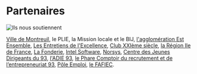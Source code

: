 Partenaires
=============

![Ils nous soutiennent](https://www.dropbox.com/s/2s1wuf538pz2cvv/partenaires-simplon.png)

[Ville de Montreuil](http://montreuil.fr), le PLIE, la Mission locale et le BIJ, [l'agglomération Est Ensemble](http://www.est-ensemble.fr), [Les Entretiens de l'Excellence](http://www.lesentretiens.org), [Club XXIème siècle](http://www.21eme-siecle.org), [la Région Ile de France](http://www.iledefrance.fr), [La Fonderie](http://www.lafonderie-idf.fr), [Intel Software](http://intel-software-academic-program.com/contests/incubators/Intel_soutient_Simplon.pdf), [Norsys](http://www.norsys.fr), [Centre des Jeunes Dirigeants du 93](http://www.cjd93.net), [l'ADIE 93](http://www.adie.org/regions/ile-de-france), [le Phare Comptoir du recrutement et de l’entrepreneuriat 93](http://lephare-comptoir.org), [Pôle Emploi](http://www.pole-emploi.fr), [le FAFIEC](http://www.fafiec.fr).

